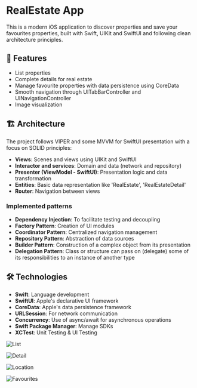 # RealEstate App

This is a modern iOS application to discover properties and save your favourites properties, built with Swift, UIKit and SwiftUI and following clean architecture principles.


## 📱 Features

- List properties
- Complete details for real estate
- Manage favourite properties with data persistence using CoreData
- Smooth navigation through UITabBarController and UINavigationController
- Image visualization


## 🏗️ Architecture

The project follows VIPER and some MVVM for SwiftUI presentation with a focus on SOLID principles:

- **Views**: Scenes and views using UIKit and SwiftUI
- **Interactor and services**: Domain and data (network and repository)
- **Presenter (ViewModel - SwiftUI)**: Presentation logic and data transformation
- **Entities**: Basic data representation like 'RealEstate', 'RealEstateDetail'
- **Router**: Navigation between views


### Implemented patterns

- **Dependency Injection**: To facilitate testing and decoupling
- **Factory Pattern**: Creation of UI modules
- **Coordinator Pattern**: Centralized navigation management
- **Repository Pattern**: Abstraction of data sources
- **Builder Pattern**: Construction of a complex object from its presentation
- **Delegation Pattern**: Class or structure can pass on (delegate) some of its responsibilities to an instance of another type


## 🛠️ Technologies

- **Swift**: Language development
- **SwiftUI**: Apple's declarative UI framework
- **CoreData**: Apple's data persistence framework
- **URLSession**: For network communication
- **Concurrency**: Use of async/await for asynchronous operations
- **Swift Package Manager**: Manage SDKs
- **XCTest**: Unit Testing & UI Testing


![List](https://github.com/user-attachments/assets/a148515c-bf88-4836-9991-f1b319dff7b4)

![Detail](https://github.com/user-attachments/assets/c36c9f88-d9b5-4051-858b-1867f7a018ec)

![Location](https://github.com/user-attachments/assets/2910e8aa-1101-4a81-8fb4-ff1c99bf844b)

![Favourites](https://github.com/user-attachments/assets/c1ea07b8-50db-4728-aff3-eeb88c46d0f0)

